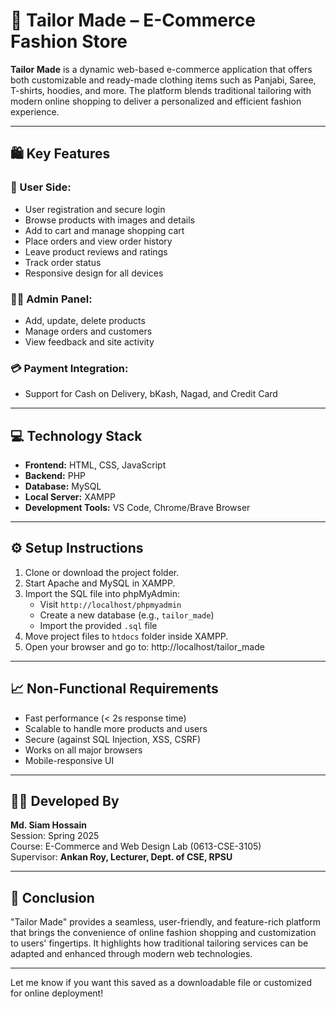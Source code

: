 # 👕 Tailor Made – E-Commerce Fashion Store

**Tailor Made** is a dynamic web-based e-commerce application that offers both customizable and ready-made clothing items such as Panjabi, Saree, T-shirts, hoodies, and more. The platform blends traditional tailoring with modern online shopping to deliver a personalized and efficient fashion experience.

---

## 🛍️ Key Features

### 👤 User Side:
- User registration and secure login
- Browse products with images and details
- Add to cart and manage shopping cart
- Place orders and view order history
- Leave product reviews and ratings
- Track order status
- Responsive design for all devices

### 🧑‍💼 Admin Panel:
- Add, update, delete products
- Manage orders and customers
- View feedback and site activity

### 💳 Payment Integration:
- Support for Cash on Delivery, bKash, Nagad, and Credit Card

---

## 💻 Technology Stack

- **Frontend:** HTML, CSS, JavaScript
- **Backend:** PHP
- **Database:** MySQL
- **Local Server:** XAMPP
- **Development Tools:** VS Code, Chrome/Brave Browser

---

## ⚙️ Setup Instructions

1. Clone or download the project folder.
2. Start Apache and MySQL in XAMPP.
3. Import the SQL file into phpMyAdmin:
   - Visit `http://localhost/phpmyadmin`
   - Create a new database (e.g., `tailor_made`)
   - Import the provided `.sql` file
4. Move project files to `htdocs` folder inside XAMPP.
5. Open your browser and go to:
http://localhost/tailor_made

---

## 📈 Non-Functional Requirements

- Fast performance (< 2s response time)
- Scalable to handle more products and users
- Secure (against SQL Injection, XSS, CSRF)
- Works on all major browsers
- Mobile-responsive UI

---

## 👨‍💻 Developed By

**Md. Siam Hossain**  
Session: Spring 2025  
Course: E-Commerce and Web Design Lab (0613-CSE-3105)  
Supervisor: **Ankan Roy, Lecturer, Dept. of CSE, RPSU**

---

## 📌 Conclusion

"Tailor Made" provides a seamless, user-friendly, and feature-rich platform that brings the convenience of online fashion shopping and customization to users' fingertips. It highlights how traditional tailoring services can be adapted and enhanced through modern web technologies.

---

Let me know if you want this saved as a downloadable file or customized for online deployment!

